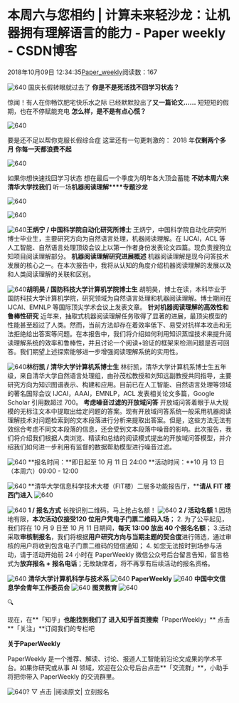 
# 本周六与您相约 | 计算未来轻沙龙：让机器拥有理解语言的能力 - Paper weekly - CSDN博客


2018年10月09日 12:34:35[Paper_weekly](https://me.csdn.net/c9Yv2cf9I06K2A9E)阅读数：167


![640](https://ss.csdn.net/p?https://mmbiz.qpic.cn/mmbiz_gif/VBcD02jFhgk14Nr7zvT2HUSjRzU7HXd8NdqtXyzv5ctIFZXBjIgUY1vg61anK7h26BaPINiaJLkye84DVchSIyQ/640)
国庆长假转眼就过去了
**你是不是死活找不回学习状态？**

惊闻！有人在你畅饮肥宅快乐水之际
已经默默投出了**又一篇论文……**
短短短的假期，也在不停赋能充电
**怎么样，是不是有点心慌？**

![640](https://ss.csdn.net/p?https://mmbiz.qpic.cn/mmbiz_gif/VBcD02jFhgnY0DaibdXT2IIriceMhENK6pgCeIMGH9FzyXLIu98CBYe3FLbQ7TibKmqog1dicNMPibHicTTDvotzu3jQ/640)

要是还不足以帮你克服长假综合症
这里还有一句更刺激的：
2018 年**仅剩两个多月**
**你每一天都浪费不起**

![640](https://ss.csdn.net/p?https://mmbiz.qpic.cn/mmbiz_png/VBcD02jFhgnY0DaibdXT2IIriceMhENK6pndRYpVVx602mgT7M0GGGuFXGGdiaJKSZj4p9uSia2JJoUlXHArLicYaVQ/640)

如果你想快速找回学习状态
想在最后一个季度为明年各大顶会蓄能
**不妨本周六来清华大学找我们**
听一场**机器阅读理解****专题沙龙**

![640](https://ss.csdn.net/p?https://mmbiz.qpic.cn/mmbiz_gif/VBcD02jFhgnY0DaibdXT2IIriceMhENK6pSEay7o5flGrFuR2PCNJW7XyF7BgrxBgGCADWVyG3vjebRzXVqWhgcg/640)

![640](https://ss.csdn.net/p?https://mmbiz.qpic.cn/mmbiz_png/VBcD02jFhgk14Nr7zvT2HUSjRzU7HXd8rLwQEMzGic9x4QoAzpHZwdMQSic5neJfGaX7PicjJwXwtVQrP4mibJCbUA/640)

![640](https://ss.csdn.net/p?https://mmbiz.qpic.cn/mmbiz_png/VBcD02jFhgnY0DaibdXT2IIriceMhENK6pDIiaV5g92XZhjbfhrqLmMSHSndlVf2JxWeLQM0SPnt9RPia0TtMAXc3w/640)**王炳宁 / 中国科学院自动化研究所博士**
王炳宁，中国科学院自动化研究所博士毕业生，主要研究方向为自然语言处理，机器阅读理解。在 IJCAI，ACL 等人工智能、自然语言处理顶级会议上以第一作者身份发表论文四篇。现负责搜狗立知项目阅读理解部分。
**机器阅读理解研究进展概述**
机器阅读理解是现今问答技术发展的核心之一。在本次报告中，我将从认知的角度介绍机器阅读理解的发展以及和人类阅读理解的关联和区别。

![640](https://ss.csdn.net/p?https://mmbiz.qpic.cn/mmbiz_jpg/VBcD02jFhgnY0DaibdXT2IIriceMhENK6pmWN4vEyZBhRNfzjQ3cTNfYzfWoOZWowbLL2u8kxnIUj225exgqiceFQ/640)**胡明昊 / 国防科技大学计算机学院博士生**
胡明昊，博士在读，本科毕业于国防科技大学计算机学院，研究领域为自然语言处理和机器阅读理解。博士期间在 IJCAI、EMNLP 等国际顶尖学术会议上发表文章。
**针对机器阅读理解的高效性和鲁棒性研究**
近年来，抽取式机器阅读理解任务取得了显著的进展，最顶尖模型的性能甚至超过了人类。然而，当前方法却存在着效率低下、易受对抗样本攻击和无法拒绝给出答案等问题。在本报告中，我们将介绍如何利用知识蒸馏技术来提升阅读理解系统的效率和鲁棒性，并且讨论一个阅读+验证的框架来检测问题是否可回答。我们期望上述探索能够进一步增强阅读理解系统的实用性。

![640](https://ss.csdn.net/p?https://mmbiz.qpic.cn/mmbiz_jpg/VBcD02jFhgnY0DaibdXT2IIriceMhENK6pMhCAjCIyhgfGJB6ia7otSnswOVEZQZ6BicFLSZ5rmbbhB8N4RzicOicBKg/640)**林衍凯 / 清华大学计算机系博士生**
林衍凯，清华大学计算机系博士生五年级，来自清华大学自然语言处理组，由孙茂松教授和刘知远副教授共同指导，主要研究方向为知识图谱表示、构建和应用。目前已在人工智能、自然语言处理等领域的著名国际会议 IJCAI，AAAI，EMNLP，ACL 发表相关论文多篇，Google Scholar 引用数超过 700。
**考虑噪音过滤的开放域问答**
开放域问答着眼于从大规模的无标注文本中提取出给定问题的答案。现有开放域问答系统一般采用机器阅读理解技术对问题检索到的文本段落进行分析来提取出答案。但是，这些方法无法有效综合考虑不同文本段落的信息，还会受到文本段落中噪音的影响。此次报告，我们将介绍我们根据人类浏览、精读和总结的阅读模式提出的开放域问答模型，并介绍我们如何进一步利用有监督的数据帮助模型进行噪音过滤。

![640](https://ss.csdn.net/p?https://mmbiz.qpic.cn/mmbiz_png/VBcD02jFhgk14Nr7zvT2HUSjRzU7HXd8vhLOPibbybGkt4pZOneI8Jciaa3GBczZBQMMZRwJxHqhlzTnSXJmfXxA/640)
**报名时间：**即日起至 10 月 11 日 24:00
**活动时间：**10 月 13 日（本周六）09:00 - 12:00

![640](https://ss.csdn.net/p?https://mmbiz.qpic.cn/mmbiz_png/VBcD02jFhgk14Nr7zvT2HUSjRzU7HXd803j2h1nbkDOZ5UTiaRUxBX05xZwtV0ibMaty6dEWG57RZSx0aAAmSFXg/640)
**清华大学信息科学技术大楼（FIT楼）二层多功能报告厅，****请从 FIT 楼西门进入**
![640](https://ss.csdn.net/p?https://mmbiz.qpic.cn/mmbiz_png/VBcD02jFhgk14Nr7zvT2HUSjRzU7HXd8fQcSnbeNdkdeeFiaDK8VR5RfhznqvcXawsiapRkcnbJnGETRibHSPMTyg/640)

![640](https://ss.csdn.net/p?https://mmbiz.qpic.cn/mmbiz_png/VBcD02jFhgk14Nr7zvT2HUSjRzU7HXd8IS9w1oAXR00S6UDPPrF7fhoibicrnadLicsT359I2lcSVQUaLjtfN78JA/640)
**1 / 报名方式**
长按识别二维码，马上抢占名额！
![640](https://ss.csdn.net/p?https://mmbiz.qpic.cn/mmbiz_png/VBcD02jFhgnY0DaibdXT2IIriceMhENK6p2qMRjD2IH9aMnxNk8rPjrA5DNhK5gyf3xIZF5Omt6h2TjCaOICjZEw/640)
**2 / 活动名额**
1.因场地有限，**本次活动仅接受****120 位****用户凭电子门票二维码入场**；
2. 为了公平起见，我们将在 10 月 9 日至 10 月 11 日期间，**每天 13:00 放出 40 个报名名额**；
3.活动采取**审核制报名**，我们将根据**用户研究方向与当期主题的契合度**进行筛选，通过审核的用户将收到包含电子门票二维码的短信通知；
4. 如您无法按时到场参与活动，请于活动开始前 24 小时在 PaperWeekly 微信公众号后台留言告知，留言格式为**放弃报名 + 报名电话**；无故缺席者，将不再享有后续活动的报名资格。

![640](https://ss.csdn.net/p?https://mmbiz.qpic.cn/mmbiz_png/VBcD02jFhgk14Nr7zvT2HUSjRzU7HXd85DpfEjToicFuicZIPNUDscpQG5Ea3NUrkTLGA1eeaK1lDeicwVp09HQCg/640)
**清华大学计算机科学与技术系**
![640](https://ss.csdn.net/p?https://mmbiz.qpic.cn/mmbiz_jpg/VBcD02jFhgk14Nr7zvT2HUSjRzU7HXd88SfxL3fYvg8xfxqN3muyWQunpXic7FiaEAntxLOS16rOYkt6yqibgJdSQ/640)
**PaperWeekly**
![640](https://ss.csdn.net/p?https://mmbiz.qpic.cn/mmbiz_png/VBcD02jFhgk14Nr7zvT2HUSjRzU7HXd8ickclPFr787B4X4E9ia70GFy23sAKoo5bZ0Vicqf5w1enJFrD5Xb73bOA/640)
**中国中文信息学会青年工作委员会**
![640](https://ss.csdn.net/p?https://mmbiz.qpic.cn/mmbiz_png/VBcD02jFhgk14Nr7zvT2HUSjRzU7HXd81HzUz6kibw3ibgCG0dk2MEic9SX1Yg9FyOJor1rhrCnK2dbc1KTfK7aAw/640)
**图灵教育**
![640](https://ss.csdn.net/p?https://mmbiz.qpic.cn/mmbiz_png/VBcD02jFhgnY0DaibdXT2IIriceMhENK6pE2z7eToO26zhhHYdJ96YRibCtMEzcyEw4wbLphwiblapxQDicHEbz87EA/640)


🔍

现在，在**「知乎」**也能找到我们了
进入知乎首页搜索**「PaperWeekly」**
点击**「关注」**订阅我们的专栏吧


**关于PaperWeekly**

PaperWeekly 是一个推荐、解读、讨论、报道人工智能前沿论文成果的学术平台。如果你研究或从事 AI 领域，欢迎在公众号后台点击**「交流群」**，小助手将把你带入 PaperWeekly 的交流群里。

![640?](https://ss.csdn.net/p?https://mmbiz.qpic.cn/mmbiz_gif/VBcD02jFhgkXb8A1kiafKxib8NXiaPMU8mQvRWVBtFNic4G5b5GDD7YdwrsCAicOc8kp5tdEOU3x7ufnleSbKkiaj5Dg/640?)
▽ 点击 |阅读原文| 立刻报名


